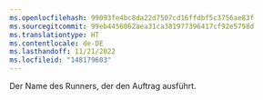 ```yaml
---
ms.openlocfilehash: 99093fe4bc8da22d7507cd16ffdbf5c3756ae83f
ms.sourcegitcommit: 99eb4456062aea31ca381977396417cf92e5798d
ms.translationtype: HT
ms.contentlocale: de-DE
ms.lasthandoff: 11/21/2022
ms.locfileid: "148179603"
---
```

Der Name des Runners, der den Auftrag ausführt.